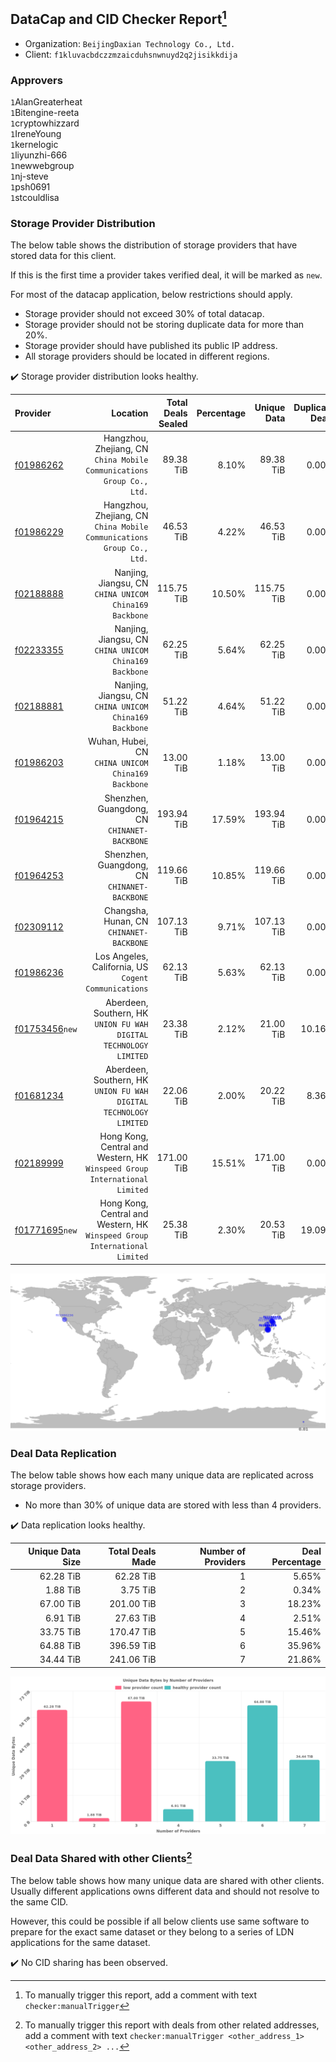 ## DataCap and CID Checker Report[^1]
 - Organization: `BeijingDaxian Technology Co., Ltd.`
 - Client: `f1kluvacbdczzmzaicduhsnwnuyd2q2jisikkdija`
### Approvers
`1`AlanGreaterheat<br/>`1`Bitengine-reeta<br/>`1`cryptowhizzard<br/>`1`IreneYoung<br/>`1`kernelogic<br/>`1`liyunzhi-666<br/>`1`newwebgroup<br/>`1`nj-steve<br/>`1`psh0691<br/>`1`stcouldlisa

### Storage Provider Distribution
The below table shows the distribution of storage providers that have stored data for this client.

If this is the first time a provider takes verified deal, it will be marked as `new`.

For most of the datacap application, below restrictions should apply.
 - Storage provider should not exceed 30% of total datacap.
 - Storage provider should not be storing duplicate data for more than 20%.
 - Storage provider should have published its public IP address.
 - All storage providers should be located in different regions.

✔️ Storage provider distribution looks healthy.

| Provider                                                    |                                                                      Location | Total Deals Sealed | Percentage | Unique Data | Duplicate Deals |
| :---------------------------------------------------------- | ----------------------------------------------------------------------------: | -----------------: | ---------: | ----------: | --------------: |
| [f01986262](https://filfox.info/en/address/f01986262)       |      Hangzhou, Zhejiang, CN<br/>`China Mobile Communications Group Co., Ltd.` |          89.38 TiB |      8.10% |   89.38 TiB |           0.00% |
| [f01986229](https://filfox.info/en/address/f01986229)       |      Hangzhou, Zhejiang, CN<br/>`China Mobile Communications Group Co., Ltd.` |          46.53 TiB |      4.22% |   46.53 TiB |           0.00% |
| [f02188888](https://filfox.info/en/address/f02188888)       |                     Nanjing, Jiangsu, CN<br/>`CHINA UNICOM China169 Backbone` |         115.75 TiB |     10.50% |  115.75 TiB |           0.00% |
| [f02233355](https://filfox.info/en/address/f02233355)       |                     Nanjing, Jiangsu, CN<br/>`CHINA UNICOM China169 Backbone` |          62.25 TiB |      5.64% |   62.25 TiB |           0.00% |
| [f02188881](https://filfox.info/en/address/f02188881)       |                     Nanjing, Jiangsu, CN<br/>`CHINA UNICOM China169 Backbone` |          51.22 TiB |      4.64% |   51.22 TiB |           0.00% |
| [f01986203](https://filfox.info/en/address/f01986203)       |                         Wuhan, Hubei, CN<br/>`CHINA UNICOM China169 Backbone` |          13.00 TiB |      1.18% |   13.00 TiB |           0.00% |
| [f01964215](https://filfox.info/en/address/f01964215)       |                               Shenzhen, Guangdong, CN<br/>`CHINANET-BACKBONE` |         193.94 TiB |     17.59% |  193.94 TiB |           0.00% |
| [f01964253](https://filfox.info/en/address/f01964253)       |                               Shenzhen, Guangdong, CN<br/>`CHINANET-BACKBONE` |         119.66 TiB |     10.85% |  119.66 TiB |           0.00% |
| [f02309112](https://filfox.info/en/address/f02309112)       |                                   Changsha, Hunan, CN<br/>`CHINANET-BACKBONE` |         107.13 TiB |      9.71% |  107.13 TiB |           0.00% |
| [f01986236](https://filfox.info/en/address/f01986236)       |                       Los Angeles, California, US<br/>`Cogent Communications` |          62.13 TiB |      5.63% |   62.13 TiB |           0.00% |
| [f01753456](https://filfox.info/en/address/f01753456)`new`  |          Aberdeen, Southern, HK<br/>`UNION FU WAH DIGITAL TECHNOLOGY LIMITED` |          23.38 TiB |      2.12% |   21.00 TiB |          10.16% |
| [f01681234](https://filfox.info/en/address/f01681234)       |          Aberdeen, Southern, HK<br/>`UNION FU WAH DIGITAL TECHNOLOGY LIMITED` |          22.06 TiB |      2.00% |   20.22 TiB |           8.36% |
| [f02189999](https://filfox.info/en/address/f02189999)       | Hong Kong, Central and Western, HK<br/>`Winspeed Group International Limited` |         171.00 TiB |     15.51% |  171.00 TiB |           0.00% |
| [f01771695](https://filfox.info/en/address/f01771695)`new`  | Hong Kong, Central and Western, HK<br/>`Winspeed Group International Limited` |          25.38 TiB |      2.30% |   20.53 TiB |          19.09% |

<img src="https://raw.githubusercontent.com/data-preservation-programs/filplus-checker-assets/main/filecoin-project/filecoin-plus-large-datasets/issues/1016/1692238225862.png"/>

### Deal Data Replication
The below table shows how each many unique data are replicated across storage providers.

- No more than 30% of unique data are stored with less than 4 providers.

✔️ Data replication looks healthy.

| Unique Data Size | Total Deals Made | Number of Providers | Deal Percentage |
| ---------------: | ---------------: | ------------------: | --------------: |
|        62.28 TiB |        62.28 TiB |                   1 |           5.65% |
|         1.88 TiB |         3.75 TiB |                   2 |           0.34% |
|        67.00 TiB |       201.00 TiB |                   3 |          18.23% |
|         6.91 TiB |        27.63 TiB |                   4 |           2.51% |
|        33.75 TiB |       170.47 TiB |                   5 |          15.46% |
|        64.88 TiB |       396.59 TiB |                   6 |          35.96% |
|        34.44 TiB |       241.06 TiB |                   7 |          21.86% |

<img src="https://raw.githubusercontent.com/data-preservation-programs/filplus-checker-assets/main/filecoin-project/filecoin-plus-large-datasets/issues/1016/1692238226922.png"/>

### Deal Data Shared with other Clients[^3]
The below table shows how many unique data are shared with other clients.
Usually different applications owns different data and should not resolve to the same CID.

However, this could be possible if all below clients use same software to prepare for the exact same dataset or they belong to a series of LDN applications for the same dataset.

✔️ No CID sharing has been observed.

[^1]: To manually trigger this report, add a comment with text `checker:manualTrigger`

[^2]: Deals from those addresses are combined into this report as they are specified with `checker:manualTrigger`

[^3]: To manually trigger this report with deals from other related addresses, add a comment with text `checker:manualTrigger <other_address_1> <other_address_2> ...`
